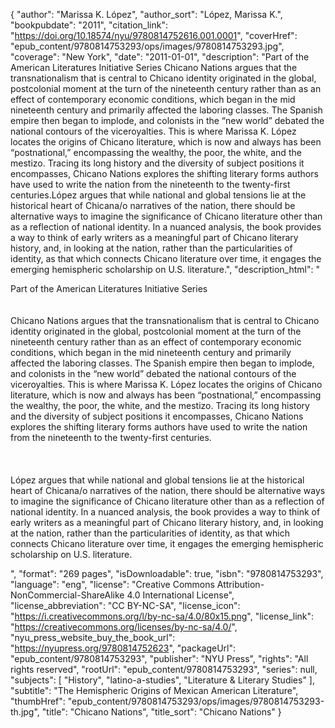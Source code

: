 {
  "author": "Marissa K. López",
  "author_sort": "López, Marissa K.",
  "bookpubdate": "2011",
  "citation_link": "https://doi.org/10.18574/nyu/9780814752616.001.0001",
  "coverHref": "epub_content/9780814753293/ops/images/9780814753293.jpg",
  "coverage": "New York",
  "date": "2011-01-01",
  "description": "Part of the American Literatures Initiative Series  Chicano Nations argues that the transnationalism that is central to Chicano identity originated in the global, postcolonial moment at the turn of the nineteenth century rather than as an effect of contemporary economic conditions, which began in the mid nineteenth century and primarily affected the laboring classes. The Spanish empire then began to implode, and colonists in the “new world” debated the national contours of the viceroyalties. This is where Marissa K. López locates the origins of Chicano literature, which is now and always has been “postnational,” encompassing the wealthy, the poor, the white, and the mestizo. Tracing its long history and the diversity of subject positions it encompasses, Chicano Nations explores the shifting literary forms authors have used to write the nation from the nineteenth to the twenty-first centuries.López argues that while national and global tensions lie at the historical heart of Chicana/o narratives of the nation, there should be alternative ways to imagine the significance of Chicano literature other than as a reflection of national identity. In a nuanced analysis, the book provides a way to think of early writers as a meaningful part of Chicano literary history, and, in looking at the nation, rather than the particularities of identity, as that which connects Chicano literature over time, it engages the emerging hemispheric scholarship on U.S. literature.",
  "description_html": "<p>Part of the American Literatures Initiative Series  <br><br><br>Chicano Nations argues that the transnationalism that is central to Chicano identity originated in the global, postcolonial moment at the turn of the nineteenth century rather than as an effect of contemporary economic conditions, which began in the mid nineteenth century and primarily affected the laboring classes. The Spanish empire then began to implode, and colonists in the “new world” debated the national contours of the viceroyalties. This is where Marissa K. López locates the origins of Chicano literature, which is now and always has been “postnational,” encompassing the wealthy, the poor, the white, and the mestizo. Tracing its long history and the diversity of subject positions it encompasses, Chicano Nations explores the shifting literary forms authors have used to write the nation from the nineteenth to the twenty-first centuries.<br><br><br><br>López argues that while national and global tensions lie at the historical heart of Chicana/o narratives of the nation, there should be alternative ways to imagine the significance of Chicano literature other than as a reflection of national identity. In a nuanced analysis, the book provides a way to think of early writers as a meaningful part of Chicano literary history, and, in looking at the nation, rather than the particularities of identity, as that which connects Chicano literature over time, it engages the emerging hemispheric scholarship on U.S. literature.</p>",
  "format": "269 pages",
  "isDownloadable": true,
  "isbn": "9780814753293",
  "language": "eng",
  "license": "Creative Commons Attribution-NonCommercial-ShareAlike 4.0 International License",
  "license_abbreviation": "CC BY-NC-SA",
  "license_icon": "https://i.creativecommons.org/l/by-nc-sa/4.0/80x15.png",
  "license_link": "https://creativecommons.org/licenses/by-nc-sa/4.0/",
  "nyu_press_website_buy_the_book_url": "https://nyupress.org/9780814752623",
  "packageUrl": "epub_content/9780814753293",
  "publisher": "NYU Press",
  "rights": "All rights reserved",
  "rootUrl": "epub_content/9780814753293",
  "series": null,
  "subjects": [
    "History",
    "latino-a-studies",
    "Literature & Literary Studies"
  ],
  "subtitle": "The Hemispheric Origins of Mexican American Literature",
  "thumbHref": "epub_content/9780814753293/ops/images/9780814753293-th.jpg",
  "title": "Chicano Nations",
  "title_sort": "Chicano Nations"
}
